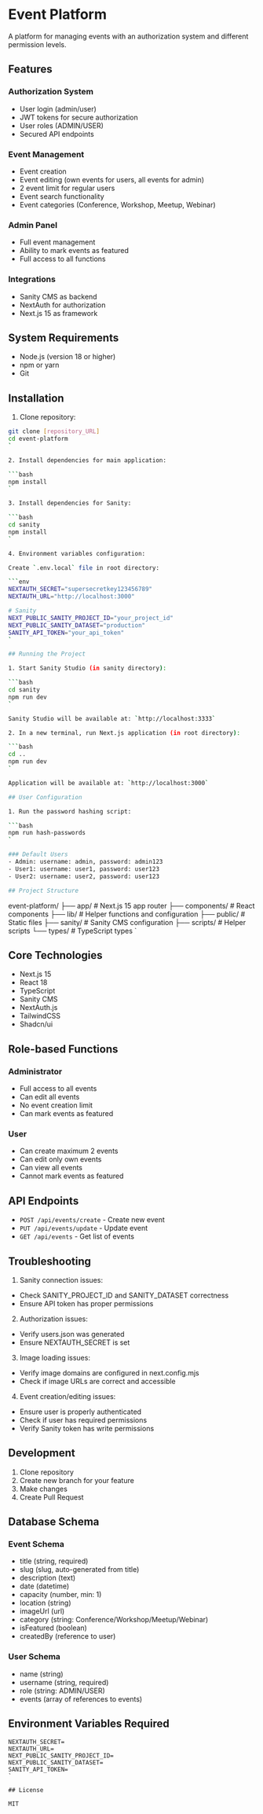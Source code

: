 # Event Platform

A platform for managing events with an authorization system and different permission levels.

## Features

### Authorization System
- User login (admin/user)
- JWT tokens for secure authorization
- User roles (ADMIN/USER)
- Secured API endpoints

### Event Management
- Event creation
- Event editing (own events for users, all events for admin)
- 2 event limit for regular users
- Event search functionality
- Event categories (Conference, Workshop, Meetup, Webinar)

### Admin Panel
- Full event management
- Ability to mark events as featured
- Full access to all functions

### Integrations
- Sanity CMS as backend
- NextAuth for authorization
- Next.js 15 as framework

## System Requirements

- Node.js (version 18 or higher)
- npm or yarn
- Git

## Installation

1. Clone repository:

```bash
git clone [repository_URL]
cd event-platform
`

2. Install dependencies for main application:

```bash
npm install
`

3. Install dependencies for Sanity:

```bash
cd sanity
npm install
`

4. Environment variables configuration:

Create `.env.local` file in root directory:

```env
NEXTAUTH_SECRET="supersecretkey123456789"
NEXTAUTH_URL="http://localhost:3000"

# Sanity
NEXT_PUBLIC_SANITY_PROJECT_ID="your_project_id"
NEXT_PUBLIC_SANITY_DATASET="production"
SANITY_API_TOKEN="your_api_token"
`

## Running the Project

1. Start Sanity Studio (in sanity directory):

```bash
cd sanity
npm run dev
`

Sanity Studio will be available at: `http://localhost:3333`

2. In a new terminal, run Next.js application (in root directory):

```bash
cd ..
npm run dev
`

Application will be available at: `http://localhost:3000`

## User Configuration

1. Run the password hashing script:

```bash
npm run hash-passwords
`

### Default Users
- Admin: username: admin, password: admin123
- User1: username: user1, password: user123
- User2: username: user2, password: user123

## Project Structure

```
event-platform/
├── app/                    # Next.js 15 app router
├── components/            # React components
├── lib/                   # Helper functions and configuration
├── public/               # Static files
├── sanity/              # Sanity CMS configuration
├── scripts/             # Helper scripts
└── types/               # TypeScript types
`

## Core Technologies

- Next.js 15
- React 18
- TypeScript
- Sanity CMS
- NextAuth.js
- TailwindCSS
- Shadcn/ui

## Role-based Functions

### Administrator
- Full access to all events
- Can edit all events
- No event creation limit
- Can mark events as featured

### User
- Can create maximum 2 events
- Can edit only own events
- Can view all events
- Cannot mark events as featured

## API Endpoints

- `POST /api/events/create` - Create new event
- `PUT /api/events/update` - Update event
- `GET /api/events` - Get list of events

## Troubleshooting

1. Sanity connection issues:
- Check SANITY_PROJECT_ID and SANITY_DATASET correctness
- Ensure API token has proper permissions

2. Authorization issues:
- Verify users.json was generated
- Ensure NEXTAUTH_SECRET is set

3. Image loading issues:
- Verify image domains are configured in next.config.mjs
- Check if image URLs are correct and accessible

4. Event creation/editing issues:
- Ensure user is properly authenticated
- Check if user has required permissions
- Verify Sanity token has write permissions

## Development

1. Clone repository
2. Create new branch for your feature
3. Make changes
4. Create Pull Request

## Database Schema

### Event Schema
- title (string, required)
- slug (slug, auto-generated from title)
- description (text)
- date (datetime)
- capacity (number, min: 1)
- location (string)
- imageUrl (url)
- category (string: Conference/Workshop/Meetup/Webinar)
- isFeatured (boolean)
- createdBy (reference to user)

### User Schema
- name (string)
- username (string, required)
- role (string: ADMIN/USER)
- events (array of references to events)

## Environment Variables Required

```env
NEXTAUTH_SECRET=
NEXTAUTH_URL=
NEXT_PUBLIC_SANITY_PROJECT_ID=
NEXT_PUBLIC_SANITY_DATASET=
SANITY_API_TOKEN=
`

## License

MIT

